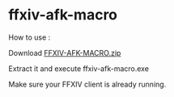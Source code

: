 # ffxiv-afk-macro

How to use : 

Download [FFXIV-AFK-MACRO.zip](https://github.com/antholord/ffxiv-afk-macro/releases/download/1.0.0/FFXIV-AFK-MACRO.zip)

Extract it and execute ffxiv-afk-macro.exe

Make sure your FFXIV client is already running.
 
